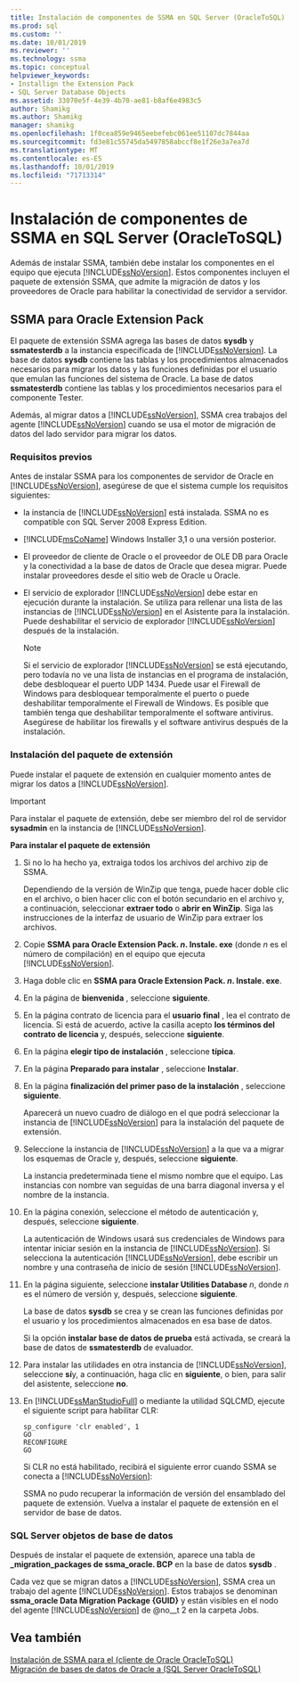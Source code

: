```yaml
---
title: Instalación de componentes de SSMA en SQL Server (OracleToSQL) | Microsoft Docs
ms.prod: sql
ms.custom: ''
ms.date: 10/01/2019
ms.reviewer: ''
ms.technology: ssma
ms.topic: conceptual
helpviewer_keywords:
- Installign the Extension Pack
- SQL Server Database Objects
ms.assetid: 33070e5f-4e39-4b70-ae81-b8af6e4983c5
author: Shamikg
ms.author: Shamikg
manager: shamikg
ms.openlocfilehash: 1f0cea859e9465eebefebc061ee51107dc7844aa
ms.sourcegitcommit: fd3e81c55745da5497858abccf8e1f26e3a7ea7d
ms.translationtype: MT
ms.contentlocale: es-ES
ms.lasthandoff: 10/01/2019
ms.locfileid: "71713314"
---
```

# <a name="installing-ssma-components-on-sql-server-oracletosql"></a>Instalación de componentes de SSMA en SQL Server (OracleToSQL)

Además de instalar SSMA, también debe instalar los componentes en el equipo que ejecuta [!INCLUDE[ssNoVersion](../../includes/ssnoversion-md.md)]. Estos componentes incluyen el paquete de extensión SSMA, que admite la migración de datos y los proveedores de Oracle para habilitar la conectividad de servidor a servidor.  
  
## <a name="ssma-for-oracle-extension-pack"></a>SSMA para Oracle Extension Pack

El paquete de extensión SSMA agrega las bases de datos **sysdb** y **ssmatesterdb** a la instancia especificada de [!INCLUDE[ssNoVersion](../../includes/ssnoversion-md.md)]. La base de datos **sysdb** contiene las tablas y los procedimientos almacenados necesarios para migrar los datos y las funciones definidas por el usuario que emulan las funciones del sistema de Oracle. La base de datos **ssmatesterdb** contiene las tablas y los procedimientos necesarios para el componente Tester.  
  
Además, al migrar datos a [!INCLUDE[ssNoVersion](../../includes/ssnoversion-md.md)], SSMA crea trabajos del agente [!INCLUDE[ssNoVersion](../../includes/ssnoversion-md.md)] cuando se usa el motor de migración de datos del lado servidor para migrar los datos.  
  
### <a name="prerequisites"></a>Requisitos previos

Antes de instalar SSMA para los componentes de servidor de Oracle en [!INCLUDE[ssNoVersion](../../includes/ssnoversion-md.md)], asegúrese de que el sistema cumple los requisitos siguientes:  
  
- la instancia de [!INCLUDE[ssNoVersion](../../includes/ssnoversion-md.md)] está instalada. SSMA no es compatible con SQL Server 2008 Express Edition.
  
- [!INCLUDE[msCoName](../../includes/msconame_md.md)] Windows Installer 3,1 o una versión posterior.  
  
- El proveedor de cliente de Oracle o el proveedor de OLE DB para Oracle y la conectividad a la base de datos de Oracle que desea migrar. Puede instalar proveedores desde el sitio web de Oracle u Oracle.  
  
- El servicio de explorador [!INCLUDE[ssNoVersion](../../includes/ssnoversion-md.md)] debe estar en ejecución durante la instalación. Se utiliza para rellenar una lista de las instancias de [!INCLUDE[ssNoVersion](../../includes/ssnoversion-md.md)] en el Asistente para la instalación. Puede deshabilitar el servicio de explorador [!INCLUDE[ssNoVersion](../../includes/ssnoversion-md.md)] después de la instalación.  
  
    > [!NOTE]  
    > Si el servicio de explorador [!INCLUDE[ssNoVersion](../../includes/ssnoversion-md.md)] se está ejecutando, pero todavía no ve una lista de instancias en el programa de instalación, debe desbloquear el puerto UDP 1434. Puede usar el Firewall de Windows para desbloquear temporalmente el puerto o puede deshabilitar temporalmente el Firewall de Windows. Es posible que también tenga que deshabilitar temporalmente el software antivirus. Asegúrese de habilitar los firewalls y el software antivirus después de la instalación.  
  
### <a name="installing-the-extension-pack"></a>Instalación del paquete de extensión

Puede instalar el paquete de extensión en cualquier momento antes de migrar los datos a [!INCLUDE[ssNoVersion](../../includes/ssnoversion-md.md)].  
  
> [!IMPORTANT]  
> Para instalar el paquete de extensión, debe ser miembro del rol de servidor **sysadmin** en la instancia de [!INCLUDE[ssNoVersion](../../includes/ssnoversion-md.md)].  
  
**Para instalar el paquete de extensión**
  
1. Si no lo ha hecho ya, extraiga todos los archivos del archivo zip de SSMA.  
  
    Dependiendo de la versión de WinZip que tenga, puede hacer doble clic en el archivo, o bien hacer clic con el botón secundario en el archivo y, a continuación, seleccionar **extraer todo** o **abrir en WinZip**. Siga las instrucciones de la interfaz de usuario de WinZip para extraer los archivos.  
  
2. Copie **SSMA para Oracle Extension Pack. *n*. Instale. exe** (donde *n* es el número de compilación) en el equipo que ejecuta [!INCLUDE[ssNoVersion](../../includes/ssnoversion-md.md)].  
  
3. Haga doble clic en **SSMA para Oracle Extension Pack. *n*. Instale. exe**.  
  
4. En la página de **bienvenida** , seleccione **siguiente**.  
  
5. En la página contrato de licencia para el **usuario final** , lea el contrato de licencia. Si está de acuerdo, active la casilla acepto **los términos del contrato de licencia** y, después, seleccione **siguiente**.  
  
6. En la página **elegir tipo de instalación** , seleccione **típica**.  
  
7. En la página **Preparado para instalar** , seleccione **Instalar**.  
  
8. En la página **finalización del primer paso de la instalación** , seleccione **siguiente**.  
  
    Aparecerá un nuevo cuadro de diálogo en el que podrá seleccionar la instancia de [!INCLUDE[ssNoVersion](../../includes/ssnoversion-md.md)] para la instalación del paquete de extensión.  
  
9. Seleccione la instancia de [!INCLUDE[ssNoVersion](../../includes/ssnoversion-md.md)] a la que va a migrar los esquemas de Oracle y, después, seleccione **siguiente**.  
  
    La instancia predeterminada tiene el mismo nombre que el equipo. Las instancias con nombre van seguidas de una barra diagonal inversa y el nombre de la instancia.  
  
10. En la página conexión, seleccione el método de autenticación y, después, seleccione **siguiente**.  
  
    La autenticación de Windows usará sus credenciales de Windows para intentar iniciar sesión en la instancia de [!INCLUDE[ssNoVersion](../../includes/ssnoversion-md.md)]. Si selecciona la autenticación [!INCLUDE[ssNoVersion](../../includes/ssnoversion-md.md)], debe escribir un nombre y una contraseña de inicio de sesión [!INCLUDE[ssNoVersion](../../includes/ssnoversion-md.md)].  
  
11. En la página siguiente, seleccione **instalar Utilities Database** *n*, donde *n* es el número de versión y, después, seleccione **siguiente**.  
  
    La base de datos **sysdb** se crea y se crean las funciones definidas por el usuario y los procedimientos almacenados en esa base de datos.  
  
    Si la opción **instalar base de datos de prueba** está activada, se creará la base de datos de **ssmatesterdb** de evaluador.  
  
12. Para instalar las utilidades en otra instancia de [!INCLUDE[ssNoVersion](../../includes/ssnoversion-md.md)], seleccione **sí**y, a continuación, haga clic en **siguiente**, o bien, para salir del asistente, seleccione **no**.  
  
13. En [!INCLUDE[ssManStudioFull](../../includes/ssmanstudiofull-md.md)] o mediante la utilidad SQLCMD, ejecute el siguiente script para habilitar CLR:  
  
    ```
    sp_configure 'clr enabled', 1  
    GO  
    RECONFIGURE  
    GO  
    ```

    Si CLR no está habilitado, recibirá el siguiente error cuando SSMA se conecta a [!INCLUDE[ssNoVersion](../../includes/ssnoversion-md.md)]:  
  
    SSMA no pudo recuperar la información de versión del ensamblado del paquete de extensión. Vuelva a instalar el paquete de extensión en el servidor de base de datos.  
  
### <a name="sql-server-database-objects"></a>SQL Server objetos de base de datos  

Después de instalar el paquete de extensión, aparece una tabla de **_migration_packages de ssma_oracle. BCP** en la base de datos **sysdb** .

Cada vez que se migran datos a [!INCLUDE[ssNoVersion](../../includes/ssnoversion-md.md)], SSMA crea un trabajo del agente [!INCLUDE[ssNoVersion](../../includes/ssnoversion-md.md)]. Estos trabajos se denominan **ssma_oracle Data Migration Package {GUID}** y están visibles en el nodo del agente [!INCLUDE[ssNoVersion](../../includes/ssnoversion-md.md)] de @no__t 2 en la carpeta Jobs.  
  
## <a name="see-also"></a>Vea también

[Instalación de SSMA para el &#40;cliente de Oracle OracleToSQL&#41;](../../ssma/oracle/installing-ssma-for-oracle-client-oracletosql.md)  
[Migración de bases de datos de Oracle a &#40;SQL Server OracleToSQL&#41;](../../ssma/oracle/migrating-oracle-databases-to-sql-server-oracletosql.md)  
